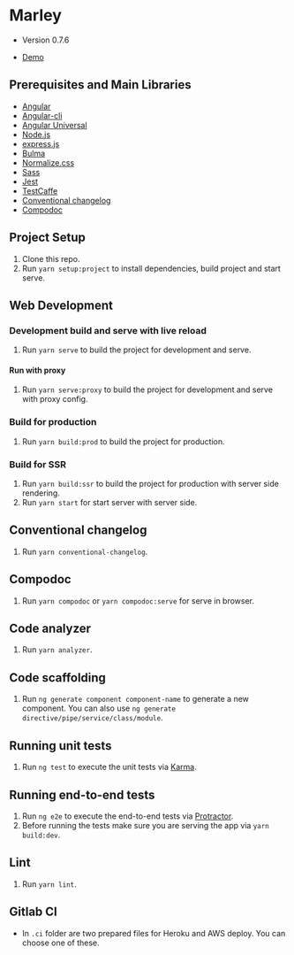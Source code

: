 # Marley

* Version 0.7.6

* [Demo](https://marleyapp.herokuapp.com/)

## Prerequisites and Main Libraries
* [Angular](https://angular.io/)
* [Angular-cli](https://github.com/angular/angular-cli)
* [Angular Universal](https://universal.angular.io/)
* [Node.js](https://nodejs.org/en/)
* [express.js](https://expressjs.com/)
* [Bulma](http://bulma.io/)
* [Normalize.css](http://necolas.github.io/normalize.css/)
* [Sass](http://sass-lang.com/)
* [Jest](https://jestjs.io/)
* [TestCaffe](https://devexpress.github.io/testcafe/)
* [Conventional changelog](https://github.com/conventional-changelog/conventional-changelog)
* [Compodoc](https://compodoc.app/)

## Project Setup
1. Clone this repo.
2. Run `yarn setup:project` to install dependencies, build project and start serve.

## Web Development
### Development build and serve with live reload
1. Run `yarn serve` to build the project for development and serve.

#### Run with proxy
1. Run `yarn serve:proxy` to build the project for development and serve with proxy config.

### Build for production
1. Run `yarn build:prod` to build the project for production.

### Build for SSR
1. Run `yarn build:ssr` to build the project for production with server side rendering.
2. Run `yarn start` for start server with server side.

## Conventional changelog
1. Run `yarn conventional-changelog`.

## Compodoc
1. Run `yarn compodoc` or `yarn compodoc:serve` for serve in browser.

## Code analyzer
1. Run `yarn analyzer`.

## Code scaffolding
1. Run `ng generate component component-name` to generate a new component. You can also use `ng generate directive/pipe/service/class/module`.

## Running unit tests
1. Run `ng test` to execute the unit tests via [Karma](https://karma-runner.github.io).

## Running end-to-end tests
1. Run `ng e2e` to execute the end-to-end tests via [Protractor](http://www.protractortest.org/).
2. Before running the tests make sure you are serving the app via `yarn build:dev`.

## Lint
1. Run `yarn lint`.

## Gitlab CI
* In `.ci` folder are two prepared files for Heroku and AWS deploy. You can choose one of these.